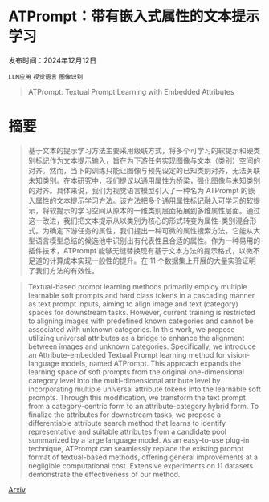 # ATPrompt：带有嵌入式属性的文本提示学习

发布时间：2024年12月12日

`LLM应用` `视觉语言` `图像识别`

> ATPrompt: Textual Prompt Learning with Embedded Attributes

# 摘要

> 基于文本的提示学习方法主要采用级联方式，将多个可学习的软提示和硬类别标记作为文本提示输入，旨在为下游任务实现图像与文本（类别）空间的对齐。然而，当下的训练只能让图像与预先设定的已知类别对齐，无法关联未知类别。在本研究中，我们提议以通用属性为桥梁，强化图像与未知类别的对齐。具体来说，我们为视觉语言模型引入了一种名为 ATPrompt 的嵌入属性的文本提示学习方法。该方法把多个通用属性标记融入可学习的软提示，将软提示的学习空间从原本的一维类别层面拓展到多维属性层面。通过这一改进，我们把文本提示从以类别为核心的形式转变为属性-类别混合形式。为确定下游任务的属性，我们提出一种可微的属性搜索方法，它能从大型语言模型总结的候选池中识别出有代表性且合适的属性。作为一种易用的插件技术，ATPrompt 能够无缝替换现有基于文本方法的提示格式，以微不足道的计算成本实现一般性的提升。在 11 个数据集上开展的大量实验证明了我们方法的有效性。

> Textual-based prompt learning methods primarily employ multiple learnable soft prompts and hard class tokens in a cascading manner as text prompt inputs, aiming to align image and text (category) spaces for downstream tasks. However, current training is restricted to aligning images with predefined known categories and cannot be associated with unknown categories. In this work, we propose utilizing universal attributes as a bridge to enhance the alignment between images and unknown categories. Specifically, we introduce an Attribute-embedded Textual Prompt learning method for vision-language models, named ATPrompt. This approach expands the learning space of soft prompts from the original one-dimensional category level into the multi-dimensional attribute level by incorporating multiple universal attribute tokens into the learnable soft prompts. Through this modification, we transform the text prompt from a category-centric form to an attribute-category hybrid form. To finalize the attributes for downstream tasks, we propose a differentiable attribute search method that learns to identify representative and suitable attributes from a candidate pool summarized by a large language model. As an easy-to-use plug-in technique, ATPrompt can seamlessly replace the existing prompt format of textual-based methods, offering general improvements at a negligible computational cost. Extensive experiments on 11 datasets demonstrate the effectiveness of our method.

[Arxiv](https://arxiv.org/abs/2412.09442)